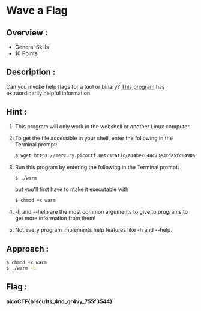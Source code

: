 # Wave a Flag  

## Overview :

* General Skills 
* 10 Points

## Description :

Can you invoke help flags for a tool or binary? [This program](mercury.picoctf.net/static/a14be2648c73e3cda5fc8490a2f476af/warm) has extraordinarily helpful information

## Hint :

1. This program will only work in the webshell or another Linux computer.

1. To get the file accessible in your shell, enter the following in the Terminal prompt: 
 
    ```bash
    $ wget https://mercury.picoctf.net/static/a14be2648c73e3cda5fc8490a2f476af/warm
    ```
1. Run this program by entering the following in the Terminal prompt: 
   
    ```bash
    $ ./warm 
    ```

    but you'll first have to make it executable with 
    
    ```bash
    $ chmod +x warm
    ```
1. -h and --help are the most common arguments to give to programs to get more information from them!

1. Not every program implements help features like -h and --help.

## Approach :

```bash
$ chmod +x warm
$ ./warm -h
```

## Flag : 

**picoCTF{b1scu1ts_4nd_gr4vy_755f3544}**

